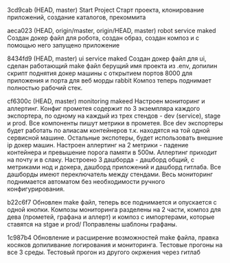 3cd9cab (HEAD, master) Start Project
Старт проекта, клонирование приложений, создание каталогов, прекоммита

aeca023 (HEAD, origin/master, origin/HEAD, master) robot service maked
Создан докер файл для робота, создан образ, создан композ и с помощью него запущено приложение

8434fd9 (HEAD, master) ui service maked
Создан докер файл для ui, сделан работающий make файл берущий имя проекта из .env, допилин скрипт поднятия докер машины с открытием портов 8000 для приложения и порта для веб морды rabbit
Композ теперь поднимает полностью рабочий стек.

cf6300c (HEAD, master) monitoring makeed
Настроен мониторинг и аллертинг. Конфиг прометея содержит по 3 экземпляра каждого экспортера, по одному на каждый из трех стендов - dev (service), stage и prod. Все компоненты пишут метрики в прометея. Все dev экспортеры будет работать по алиасам контейнеров
т.к. находятся на той одной сервисной машине. Остальные экспотеры, будет использовать внешние ip докер машин. Настроен аллертинг на 2 метрики - падение контейнера и превышение порога памяти в 500м. Аллертинг приходит на почту и в слаку.
Настроено 3 дашборда - дашборд общий, с метриками нод и докера, дашборд приложений и дашборд гитлаба. Все дашборды имеют переключатель между стендами. Весь мониторинг поднимается автоматом без необходимости ручного конфигурирования.

b22c6f7
Обновлен make файл, теперь все поднимается и опускается с одной кнопки. Композы мониторинга разделены на 2 части, композ для дева (прометей, графана и аллерт) и композ с импортерами, которые ставятся на stgae и prod/
Поправлены шаблоны графаны.

1c987b4
Обновление и расширение возможностей make файла, правка косяков допиливание логирования и мониторинга. Тестовые прогоны на все 3 среды. Тестовый прогон из другого окржения через гитлаб
